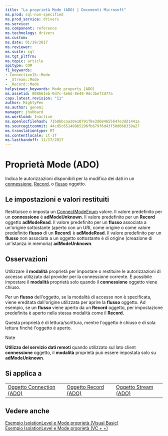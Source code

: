 ```yaml
---
title: "La proprietà Mode (ADO) | Documenti Microsoft"
ms.prod: sql-non-specified
ms.prod_service: drivers
ms.service: 
ms.component: reference
ms.technology: drivers
ms.custom: 
ms.date: 01/19/2017
ms.reviewer: 
ms.suite: sql
ms.tgt_pltfrm: 
ms.topic: article
apitype: COM
f1_keywords:
- Connection15::Mode
- _Stream::Mode
- _Record::Mode
helpviewer_keywords: Mode property [ADO]
ms.assetid: 808661eb-0d7c-4e6d-8e40-9dc3bef3d77a
caps.latest.revision: "11"
author: MightyPen
ms.author: genemi
manager: jhubbard
ms.workload: Inactive
ms.openlocfilehash: 71b8bbcaa20e10791f8e3d684655b47e3dd1441a
ms.sourcegitcommit: 44cd5c651488b5296fb679f6d43f50d068339a27
ms.translationtype: MT
ms.contentlocale: it-IT
ms.lasthandoff: 11/17/2017
---
```

# <a name="mode-property-ado"></a>Proprietà Mode (ADO)
Indica le autorizzazioni disponibili per la modifica dei dati in un [connessione](../../../ado/reference/ado-api/connection-object-ado.md), [Record](../../../ado/reference/ado-api/record-object-ado.md), o [flusso](../../../ado/reference/ado-api/stream-object-ado.md) oggetto.  
  
## <a name="settings-and-return-values"></a>Le impostazioni e valori restituiti  
 Restituisce o imposta un [ConnectModeEnum](../../../ado/reference/ado-api/connectmodeenum.md) valore. Il valore predefinito per un **connessione** è **adModeUnknown**. Il valore predefinito per un **Record** oggetto **adModeRead**. Il valore predefinito per un **flusso** associata a un'origine sottostante (aperto con un URL come origine o come valore predefinito **flusso** di un **Record**) è  **adModeRead**. Il valore predefinito per un **flusso** non associata a un oggetto sottostante è di origine (creazione di un'istanza in memoria) **adModeUnknown**.  
  
## <a name="remarks"></a>Osservazioni  
 Utilizzare il **modalità** proprietà per impostare o restituire le autorizzazioni di accesso utilizzato dal provider per la connessione corrente. È possibile impostare il **modalità** proprietà solo quando il **connessione** oggetto viene chiuso.  
  
 Per un **flusso** dell'oggetto, se la modalità di accesso non è specificata, viene ereditata dall'origine utilizzata per aprire la **flusso** oggetto. Ad esempio, se un **flusso** viene aperto da un **Record** oggetto, per impostazione predefinita è aperto nella stessa modalità come il **Record**.  
  
 Questa proprietà è di lettura/scrittura, mentre l'oggetto è chiuso e di sola lettura finché l'oggetto è aperto.  
  
> [!NOTE]
>  **Utilizzo del servizio dati remoti** quando utilizzato sul lato client **connessione** oggetto, il **modalità** proprietà può essere impostata solo su **adModeUnknown**.  
  
## <a name="applies-to"></a>Si applica a  
  
||||  
|-|-|-|  
|[Oggetto Connection (ADO)](../../../ado/reference/ado-api/connection-object-ado.md)|[Oggetto Record (ADO)](../../../ado/reference/ado-api/record-object-ado.md)|[Oggetto Stream (ADO)](../../../ado/reference/ado-api/stream-object-ado.md)|  
  
## <a name="see-also"></a>Vedere anche  
 [Esempio IsolationLevel e Mode proprietà (Visual Basic)](../../../ado/reference/ado-api/isolationlevel-and-mode-properties-example-vb.md)   
 [Esempio IsolationLevel e Mode proprietà (VC + +)](../../../ado/reference/ado-api/isolationlevel-and-mode-properties-example-vc.md)   
